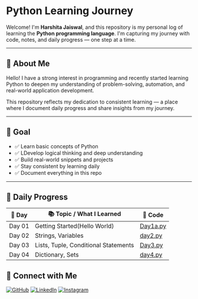 # Python Learning Journey

Welcome! I'm **Harshita Jaiswal**, and this repository is my personal log of learning the **Python programming language**. I'm capturing my journey with code, notes, and daily progress — one step at a time.

---

## 👤 About Me

Hello!
I have a strong interest in programming and recently started learning Python to deepen my understanding of problem-solving, automation, and real-world application development.

This repository reflects my dedication to consistent learning — a place where I document daily progress and share insights from my journey.

---

## 🎯 Goal

- ✅ Learn basic concepts of Python
- ✅ LDevelop logical thinking and deep understanding
- ✅ Build real-world snippets and projects
- ✅ Stay consistent by learning daily
- ✅ Document everything in this repo

---

## 📅 Daily Progress

| 📅 Day   | 📚 Topic / What I Learned                     | 📁 Code |
|--------|-----------------------------------------------|--------|
| Day 01 |Getting Started(Hello World) |  [Day1a.py](Day1a.py) |
| Day 02 |Strings, Variables|  [day2.py](Day2.py) |
| Day 03 |Lists, Tuple, Conditional Statements  |  [Day3.py](Day3.py) |
| Day 04 |Dictionary, Sets  |  [day4.py](Day4.py) |



## 🔗 Connect with Me

[![GitHub](https://img.shields.io/badge/GitHub-%2312100E.svg?logo=github&logoColor=white)](https://github.com/harshitaj05)
[![LinkedIn](https://img.shields.io/badge/LinkedIn-%230077B5.svg?logo=linkedin&logoColor=white)](https://www.linkedin.com/in/harshita-jaiswal-a3235b322?utm_source=share&utm_campaign=share_via&utm_content=profile&utm_medium=android_app)
[![Instagram](https://img.shields.io/badge/Instagram-%23E4405F.svg?logo=instagram&logoColor=white)](https://www.instagram.com/harshitaj027/)
